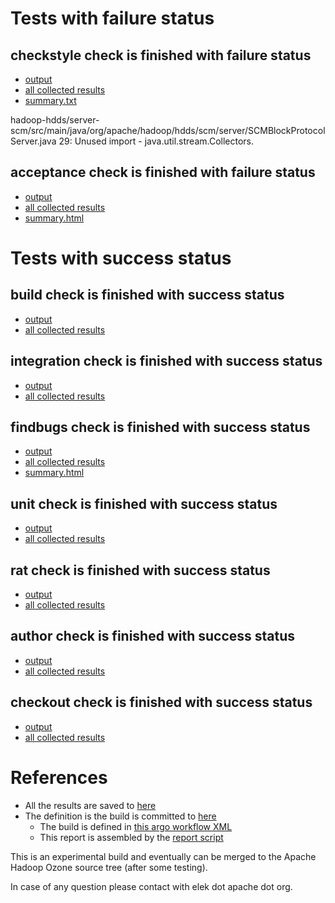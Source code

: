 # Tests with failure status

## checkstyle check is finished with failure status

   * [output](https://raw.githubusercontent.com/elek/ozone-ci-q4/master/pr/pr-hdds-2199-dnstouuidmap-4wdd2/checkstyle/output.log)
   * [all collected results](https://github.com/elek/ozone-ci-q4/tree/master/pr/pr-hdds-2199-dnstouuidmap-4wdd2/checkstyle)
   * [summary.txt](https://github.com/elek/ozone-ci-q4/tree/master/pr/pr-hdds-2199-dnstouuidmap-4wdd2/checkstyle/summary.txt)

hadoop-hdds/server-scm/src/main/java/org/apache/hadoop/hdds/scm/server/SCMBlockProtocolServer.java
 29: Unused import - java.util.stream.Collectors.

## acceptance check is finished with failure status

   * [output](https://raw.githubusercontent.com/elek/ozone-ci-q4/master/pr/pr-hdds-2199-dnstouuidmap-4wdd2/acceptance/output.log)
   * [all collected results](https://github.com/elek/ozone-ci-q4/tree/master/pr/pr-hdds-2199-dnstouuidmap-4wdd2/acceptance)
   * [summary.html](https://elek.github.io/ozone-ci-q4/pr/pr-hdds-2199-dnstouuidmap-4wdd2/acceptance/summary.html)



# Tests with success status

## build check is finished with success status

   * [output](https://raw.githubusercontent.com/elek/ozone-ci-q4/master/pr/pr-hdds-2199-dnstouuidmap-4wdd2/build/output.log)
   * [all collected results](https://github.com/elek/ozone-ci-q4/tree/master/pr/pr-hdds-2199-dnstouuidmap-4wdd2/build)


## integration check is finished with success status

   * [output](https://raw.githubusercontent.com/elek/ozone-ci-q4/master/pr/pr-hdds-2199-dnstouuidmap-4wdd2/integration/output.log)
   * [all collected results](https://github.com/elek/ozone-ci-q4/tree/master/pr/pr-hdds-2199-dnstouuidmap-4wdd2/integration)


## findbugs check is finished with success status

   * [output](https://raw.githubusercontent.com/elek/ozone-ci-q4/master/pr/pr-hdds-2199-dnstouuidmap-4wdd2/findbugs/output.log)
   * [all collected results](https://github.com/elek/ozone-ci-q4/tree/master/pr/pr-hdds-2199-dnstouuidmap-4wdd2/findbugs)
   * [summary.html](https://elek.github.io/ozone-ci-q4/pr/pr-hdds-2199-dnstouuidmap-4wdd2/findbugs/summary.html)


## unit check is finished with success status

   * [output](https://raw.githubusercontent.com/elek/ozone-ci-q4/master/pr/pr-hdds-2199-dnstouuidmap-4wdd2/unit/output.log)
   * [all collected results](https://github.com/elek/ozone-ci-q4/tree/master/pr/pr-hdds-2199-dnstouuidmap-4wdd2/unit)


## rat check is finished with success status

   * [output](https://raw.githubusercontent.com/elek/ozone-ci-q4/master/pr/pr-hdds-2199-dnstouuidmap-4wdd2/rat/output.log)
   * [all collected results](https://github.com/elek/ozone-ci-q4/tree/master/pr/pr-hdds-2199-dnstouuidmap-4wdd2/rat)


## author check is finished with success status

   * [output](https://raw.githubusercontent.com/elek/ozone-ci-q4/master/pr/pr-hdds-2199-dnstouuidmap-4wdd2/author/output.log)
   * [all collected results](https://github.com/elek/ozone-ci-q4/tree/master/pr/pr-hdds-2199-dnstouuidmap-4wdd2/author)


## checkout check is finished with success status

   * [output](https://raw.githubusercontent.com/elek/ozone-ci-q4/master/pr/pr-hdds-2199-dnstouuidmap-4wdd2/checkout/output.log)
   * [all collected results](https://github.com/elek/ozone-ci-q4/tree/master/pr/pr-hdds-2199-dnstouuidmap-4wdd2/checkout)




# References

 * All the results are saved to [here](https://github.com/elek/ozone-ci-q4/tree/master/pr/pr-hdds-2199-dnstouuidmap-4wdd2/)
 * The definition is the build is committed to [here](https://github.com/elek/argo-ozone)
    * The build is defined in [this argo workflow XML](https://github.com/elek/argo-ozone/blob/master/ozone-build.yaml)
    * This report is assembled by the [report script](https://github.com/elek/argo-ozone/blob/master/scripts/report.sh)

This is an experimental build and eventually can be merged to the Apache Hadoop Ozone source tree (after some testing).

In case of any question please contact with elek dot apache dot org.
